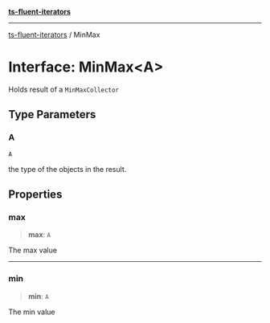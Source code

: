[**ts-fluent-iterators**](../README.md)

---

[ts-fluent-iterators](../README.md) / MinMax

# Interface: MinMax\<A\>

Holds result of a `MinMaxCollector`

## Type Parameters

### A

`A`

the type of the objects in the result.

## Properties

### max

> **max**: `A`

The max value

---

### min

> **min**: `A`

The min value
